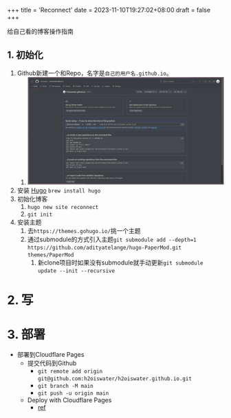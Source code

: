 +++
title = 'Reconnect'
date = 2023-11-10T19:27:02+08:00
draft = false
+++

给自己看的博客操作指南

## 1. 初始化

1. Github新建一个和Repo，名字是`自己的用户名.github.io`。
	1. ![Github repo](./github_repo.png)
2. 安装 [Hugo](https://gohugo.io/)  `brew install hugo`
3. 初始化博客
	1. `hugo new site reconnect`
	2. `git init`
4. 安装主题
	1. 去`https://themes.gohugo.io/`挑一个主题
	2. 通过submodule的方式引入主题`git submodule add --depth=1 https://github.com/adityatelange/hugo-PaperMod.git themes/PaperMod`
		1. 新clone项目时如果没有submodule就手动更新`git submodule update --init --recursive`

# 2. 写

# 3. 部署

- 部署到Cloudflare Pages
	- 提交代码到Github
		- `git remote add origin git@github.com:h2oiswater/h2oiswater.github.io.git`
		- `git branch -M main`
		- `git push -u origin main`
	- Deploy with Cloudflare Pages
		- [ref](https://developers.cloudflare.com/pages/framework-guides/deploy-a-hugo-site/#deploy-with-cloudflare-pages)


